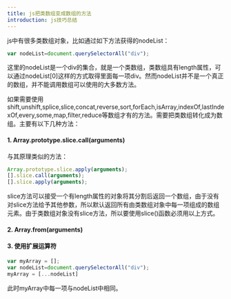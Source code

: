```yaml
---
title: js把类数组变成数组的方法
introduction: js技巧总结
---
```


js中有很多类数组对象，比如通过如下方法获得的nodeList：

```javascript
var nodeList=document.querySelectorAll("div");
```

这里的nodeList是一个div的集合，就是一个类数组，类数组具有length属性，可以通过nodeList[0]这样的方式取得里面每一项div。然而nodeList并不是一个真正的数组，并不能调用数组可以使用的大多数方法。

如果需要使用shift,unshift,splice,slice,concat,reverse,sort,forEach,isArray,indexOf,lastIndexOf,every,some,map,filter,reduce等数组才有的方法。需要把类数组转化成为数组。主要有以下几种方法：

#### 1.  Array.prototype.slice.call(arguments)

与其原理类似的方法：

```javascript
Array.prototype.slice.apply(arguments);
[].slice.call(arguments);
[].slice.apply(arguments);
```

slice方法可以接受一个有length属性的对象将其分割后返回一个数组，由于没有对slice方法给予其他参数，所以默认返回所有由类数组对象中每一项组成的数组元素。由于类数组对象没有slice方法，所以要使用slice()函数必须用以上方式。

#### 2. Array.from(arguments)

#### 3. 使用扩展运算符

```javascript
var myArray = [];
var nodeList=document.querySelectorAll("div");
myArray = [...nodeList]
```

此时myArray中每一项与nodeList中相同。

